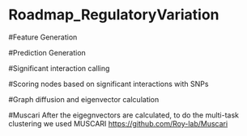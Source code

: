 # Roadmap_RegulatoryVariation

#Feature Generation

#Prediction Generation

#Significant interaction calling

#Scoring nodes based on significant interactions with SNPs

#Graph diffusion and eigenvector calculation

#Muscari
After the eigegnvectors are calculated, to do the multi-task clustering we used MUSCARI
https://github.com/Roy-lab/Muscari
